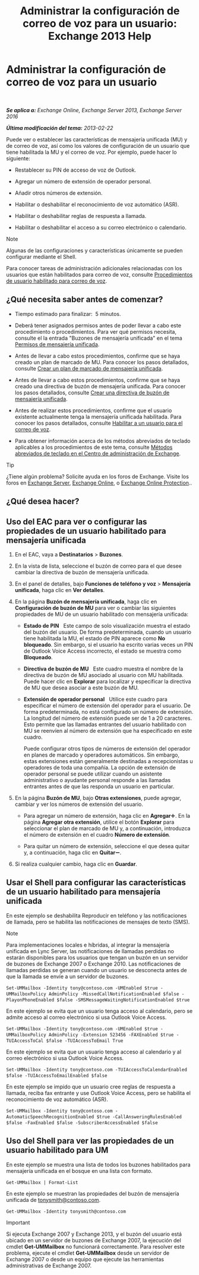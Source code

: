 ﻿---
title: 'Administrar la configuración de correo de voz para un usuario: Exchange 2013 Help'
TOCTitle: Administrar la configuración de correo de voz para un usuario
ms:assetid: 73957938-048a-4f9c-bd0f-a3c2c3dcd638
ms:mtpsurl: https://technet.microsoft.com/es-es/library/Aa998851(v=EXCHG.150)
ms:contentKeyID: 49895710
ms.date: 05/22/2018
mtps_version: v=EXCHG.150
ms.translationtype: MT
---

# Administrar la configuración de correo de voz para un usuario

 

_**Se aplica a:** Exchange Online, Exchange Server 2013, Exchange Server 2016_

_**Última modificación del tema:** 2013-02-22_

Puede ver o establecer las características de mensajería unificada (MU) y de correo de voz, así como los valores de configuración de un usuario que tiene habilitada la MU y el correo de voz. Por ejemplo, puede hacer lo siguiente:

  - Restablecer su PIN de acceso de voz de Outlook.

  - Agregar un número de extensión de operador personal.

  - Añadir otros números de extensión.

  - Habilitar o deshabilitar el reconocimiento de voz automático (ASR).

  - Habilitar o deshabilitar reglas de respuesta a llamada.

  - Habilitar o deshabilitar el acceso a su correo electrónico o calendario.


> [!NOTE]
> Algunas de las configuraciones y características únicamente se pueden configurar mediante el Shell.



Para conocer tareas de administración adicionales relacionadas con los usuarios que están habilitados para correo de voz, consulte [Procedimientos de usuario habilitado para correo de voz](voice-mail-enabled-user-procedures-exchange-2013-help.md).

## ¿Qué necesita saber antes de comenzar?

  - Tiempo estimado para finalizar:  5 minutos.

  - Deberá tener asignados permisos antes de poder llevar a cabo este procedimiento o procedimientos. Para ver qué permisos necesita, consulte el la entrada "Buzones de mensajería unificada" en el tema [Permisos de mensajería unificada](unified-messaging-permissions-exchange-2013-help.md).

  - Antes de llevar a cabo estos procedimientos, confirme que se haya creado un plan de marcado de MU. Para conocer los pasos detallados, consulte [Crear un plan de marcado de mensajería unificada](create-a-um-dial-plan-exchange-2013-help.md).

  - Antes de llevar a cabo estos procedimientos, confirme que se haya creado una directiva de buzón de mensajería unificada. Para conocer los pasos detallados, consulte [Crear una directiva de buzón de mensajería unificada](create-a-um-mailbox-policy-exchange-2013-help.md).

  - Antes de realizar estos procedimientos, confirme que el usuario existente actualmente tenga la mensajería unificada habilitada. Para conocer los pasos detallados, consulte [Habilitar a un usuario para el correo de voz](enable-a-user-for-voice-mail-exchange-2013-help.md).

  - Para obtener información acerca de los métodos abreviados de teclado aplicables a los procedimientos de este tema, consulte [Métodos abreviados de teclado en el Centro de administración de Exchange](keyboard-shortcuts-in-the-exchange-admin-center-exchange-online-protection-help.md).


> [!TIP]
> ¿Tiene algún problema? Solicite ayuda en los foros de Exchange. Visite los foros en <A href="https://go.microsoft.com/fwlink/p/?linkid=60612">Exchange Server</A>, <A href="https://go.microsoft.com/fwlink/p/?linkid=267542">Exchange Online</A>, o <A href="https://go.microsoft.com/fwlink/p/?linkid=285351">Exchange Online Protection</A>..



## ¿Qué desea hacer?

## Uso del EAC para ver o configurar las propiedades de un usuario habilitado para mensajería unificada

1.  En el EAC, vaya a **Destinatarios** \> **Buzones**.

2.  En la vista de lista, seleccione el buzón de correo para el que desee cambiar la directiva de buzón de mensajería unificada.

3.  En el panel de detalles, bajo **Funciones de teléfono y voz** \> **Mensajería unificada**, haga clic en **Ver detalles**.

4.  En la página **Buzón de mensajería unificada**, haga clic en **Configuración de buzón de MU** para ver o cambiar las siguientes propiedades de MU de un usuario habilitado con mensajería unificada:
    
      - **Estado de PIN**   Este campo de solo visualización muestra el estado del buzón del usuario. De forma predeterminada, cuando un usuario tiene habilitada la MU, el estado de PIN aparece como **No bloqueado**. Sin embargo, si el usuario ha escrito varias veces un PIN de Outlook Voice Access incorrecto, el estado se muestra como **Bloqueado**.
    
      - **Directiva de buzón de MU**   Este cuadro muestra el nombre de la directiva de buzón de MU asociado al usuario con MU habilitada. Puede hacer clic en **Explorar** para localizar y especificar la directiva de MU que desea asociar a este buzón de MU.
    
      - **Extensión de operador personal**   Utilice este cuadro para especificar el número de extensión del operador para el usuario. De forma predeterminada, no está configurado un número de extensión. La longitud del número de extensión puede ser de 1 a 20 caracteres. Esto permite que las llamadas entrantes del usuario habilitado con MU se reenvíen al número de extensión que ha especificado en este cuadro.
        
        Puede configurar otros tipos de números de extensión del operador en planes de marcado y operadores automáticos. Sin embargo, estas extensiones están generalmente destinadas a recepcionistas u operadores de toda una compañía. La opción de extensión de operador personal se puede utilizar cuando un asistente administrativo o ayudante personal responde a las llamadas entrantes antes de que las responda un usuario en particular.

5.  En la página **Buzón de MU**, bajo **Otras extensiones**, puede agregar, cambiar y ver los números de extensión del usuario.
    
      - Para agregar un número de extensión, haga clic en **Agregar**![Agregar icono](images/JJ218640.c1e75329-d6d7-4073-a27d-498590bbb558(EXCHG.150).gif "Agregar icono"). En la página **Agregar otra extensión**, utilice el botón **Explorar** para seleccionar el plan de marcado de MU y, a continuación, introduzca el número de extensión en el cuadro **Número de extensión**.
    
      - Para quitar un número de extensión, seleccione el que desea quitar y, a continuación, haga clic en **Quitar**![Icono de quitar](images/JJ657492.479b6ced-8d64-4277-a725-f17fea202b28(EXCHG.150).gif "Icono de quitar").

6.  Si realiza cualquier cambio, haga clic en **Guardar**.

## Usar el Shell para configurar las características de un usuario habilitado para mensajería unificada

En este ejemplo se deshabilita Reproducir en teléfono y las notificaciones de llamada, pero se habilita las notificaciones de mensajes de texto (SMS).


> [!NOTE]
> Para implementaciones locales e híbridas, al integrar la mensajería unificada en Lync Server, las notificaciones de llamadas perdidas no estarán disponibles para los usuarios que tengan un buzón en un servidor de buzones de Exchange 2007 o Exchange 2010. Las notificaciones de llamadas perdidas se generan cuando un usuario se desconecta antes de que la llamada se envíe a un servidor de buzones.



    Set-UMMailbox -Identity tony@contoso.com -UMEnabled $true -UMMailboxPolicy AdminPolicy -MissedCallNotificationEnabled $false -PlayonPhoneEnabled $false -SMSMessageWaitingNotificationEnabled $true

En este ejemplo se evita que un usuario tenga acceso al calendario, pero se admite acceso al correo electrónico si usa Outlook Voice Access.

    Set-UMMailbox -Identity tony@contoso.com -UMEnabled $true -UMMailboxPolicy AdminPolicy -Extension 523456 -FAXEnabled $true -TUIAccessToCal $false -TUIAccessToEmail True

En este ejemplo se evita que un usuario tenga acceso al calendario y al correo electrónico si usa Outlook Voice Access.

    Set-UMMailbox -Identity tony@contoso.com -TUIAccessToCalendarEnabled $false -TUIAccessToEmailEnabled $false

En este ejemplo se impido que un usuario cree reglas de respuesta a llamada, reciba fax entrante y use Outlook Voice Access, pero se habilita el reconocimiento de voz automático (ASR).

    Set-UMMailbox -Identity tony@contoso.com -AutomaticSpeechRecognitionEnabled $true -CallAnsweringRulesEnabled $false -FaxEnabled $false -SubscriberAccessEnabled $false 

## Uso del Shell para ver las propiedades de un usuario habilitado para UM

En este ejemplo se muestra una lista de todos los buzones habilitados para mensajería unificada en el bosque en una lista con formato.

    Get-UMMailbox | Format-List

En este ejemplo se muestran las propiedades del buzón de mensajería unificada de tonysmith@contoso.com.

    Get-UMMailbox -Identity tonysmith@contoso.com


> [!IMPORTANT]
> Si ejecuta Exchange 2007 y Exchange 2013, y el buzón del usuario está ubicado en un servidor de buzones de Exchange 2007, la ejecución del cmdlet <STRONG>Get-UMMailbox</STRONG> no funcionará correctamente. Para resolver este problema, ejecute el cmdlet <STRONG>Get-UMMailbox</STRONG> desde un servidor de Exchange 2007 o desde un equipo que ejecute las herramientas administrativas de Exchange 2007.


